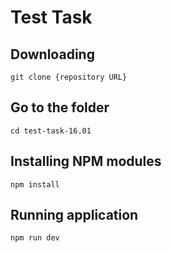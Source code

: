 # Test Task

## Downloading

```
git clone {repository URL}
```
## Go to the folder

```
cd test-task-16.01
```

## Installing NPM modules

```
npm install
```

## Running application

```
npm run dev
```